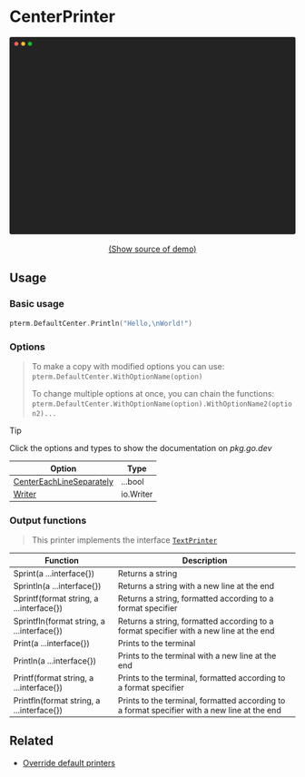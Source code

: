 # CenterPrinter

<!--
Replace all of the following strings with the current printer.
        center Center CenterPrinter DefaultCenter
-->

![CenterPrinter Example](https://raw.githubusercontent.com/pterm/pterm/master/_examples/center/animation.svg)

<p align="center"><a href="https://github.com/gozelle/pterm/blob/master/_examples/center/main.go" target="_blank">(Show source of demo)</a></p>

## Usage

### Basic usage

```go
pterm.DefaultCenter.Println("Hello,\nWorld!")
```

### Options

> To make a copy with modified options you can use:
> `pterm.DefaultCenter.WithOptionName(option)`
>
> To change multiple options at once, you can chain the functions:
> `pterm.DefaultCenter.WithOptionName(option).WithOptionName2(option2)...`

> [!TIP]
> Click the options and types to show the documentation on _pkg.go.dev_

| Option                                                                                                           | Type      |
| ---------------------------------------------------------------------------------------------------------------- | --------- |
| [CenterEachLineSeparately](https://pkg.go.dev/github.com/gozelle/pterm#CenterPrinter.WithCenterEachLineSeparately) | ...bool   |
| [Writer](https://pkg.go.dev/github.com/gozelle/pterm#CenterPrinter.WithWriter)                                     | io.Writer |

### Output functions

> This printer implements the interface [`TextPrinter`](https://github.com/gozelle/pterm/blob/master/interface_text_printer.go)

| Function                                   | Description                                                                                  |
| ------------------------------------------ | -------------------------------------------------------------------------------------------- |
| Sprint(a ...interface{})                   | Returns a string                                                                             |
| Sprintln(a ...interface{})                 | Returns a string with a new line at the end                                                  |
| Sprintf(format string, a ...interface{})   | Returns a string, formatted according to a format specifier                                  |
| Sprintfln(format string, a ...interface{}) | Returns a string, formatted according to a format specifier with a new line at the end       |
| Print(a ...interface{})                    | Prints to the terminal                                                                       |
| Println(a ...interface{})                  | Prints to the terminal with a new line at the end                                            |
| Printf(format string, a ...interface{})    | Prints to the terminal, formatted according to a format specifier                            |
| Printfln(format string, a ...interface{})  | Prints to the terminal, formatted according to a format specifier with a new line at the end |

## Related

- [Override default printers](docs/customizing/override-default-printer.md)
